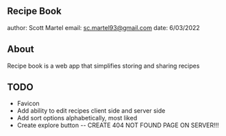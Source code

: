## Recipe Book

author: Scott Martel
email: sc.martel93@gmail.com
date: 6/03/2022

## About

Recipe book is a web app that simplifies storing and sharing recipes

## TODO

- Favicon
- Add ability to edit recipes client side and server side
- Add sort options alphabetically, most liked
- Create explore button
-- CREATE 404 NOT FOUND PAGE ON SERVER!!!
